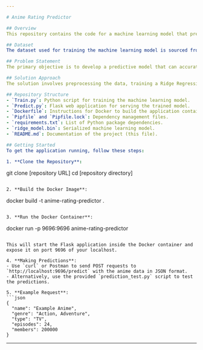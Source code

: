 ```yaml
---

# Anime Rating Predictor

## Overview
This repository contains the code for a machine learning model that predicts anime ratings based on various features. The application is built in Python, using Flask for the web framework, and is containerized using Docker for easy deployment and scaling.

## Dataset
The dataset used for training the machine learning model is sourced from Kaggle: [Anime Recommendations Database](https://www.kaggle.com/datasets/CooperUnion/anime-recommendations-database/data). It includes features like anime name, genre, type, number of episodes, and member count, which are used to predict the anime rating.

## Problem Statement
The primary objective is to develop a predictive model that can accurately predict the rating of an anime based on its characteristics. This can be used by anime recommendation systems or for analytical purposes.

## Solution Approach
The solution involves preprocessing the data, training a Ridge Regression model, and deploying the model as a Flask web application. The web application accepts JSON input containing anime features and returns a predicted rating. The entire application is containerized using Docker.

## Repository Structure
- `Train.py`: Python script for training the machine learning model.
- `Predict.py`: Flask web application for serving the trained model.
- `Dockerfile`: Instructions for Docker to build the application container.
- `Pipfile` and `Pipfile.lock`: Dependency management files.
- `requirements.txt`: List of Python package dependencies.
- `ridge_model.bin`: Serialized machine learning model.
- `README.md`: Documentation of the project (this file).

## Getting Started
To get the application running, follow these steps:

1. **Clone the Repository**:
   ```
   git clone [repository URL]
   cd [repository directory]
   ```

2. **Build the Docker Image**:
   ```
   docker build -t anime-rating-predictor .
   ```

3. **Run the Docker Container**:
   ```
   docker run -p 9696:9696 anime-rating-predictor
   ```

   This will start the Flask application inside the Docker container and expose it on port 9696 of your localhost.

4. **Making Predictions**:
   - Use `curl` or Postman to send POST requests to `http://localhost:9696/predict` with the anime data in JSON format.
   - Alternatively, use the provided `prediction_test.py` script to test the predictions.

5. **Example Request**:
   ```json
   {
     "name": "Example Anime",
     "genre": "Action, Adventure",
     "type": "TV",
     "episodes": 24,
     "members": 200000
   }
   ```

---
```

